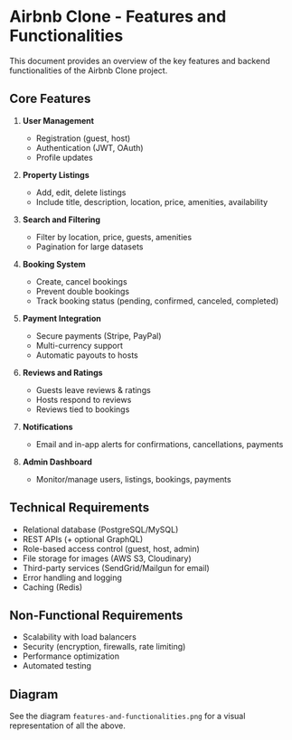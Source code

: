 # Airbnb Clone - Features and Functionalities

This document provides an overview of the key features and backend functionalities of the Airbnb Clone project.

## Core Features
1. **User Management**
   - Registration (guest, host)
   - Authentication (JWT, OAuth)
   - Profile updates

2. **Property Listings**
   - Add, edit, delete listings
   - Include title, description, location, price, amenities, availability

3. **Search and Filtering**
   - Filter by location, price, guests, amenities
   - Pagination for large datasets

4. **Booking System**
   - Create, cancel bookings
   - Prevent double bookings
   - Track booking status (pending, confirmed, canceled, completed)

5. **Payment Integration**
   - Secure payments (Stripe, PayPal)
   - Multi-currency support
   - Automatic payouts to hosts

6. **Reviews and Ratings**
   - Guests leave reviews & ratings
   - Hosts respond to reviews
   - Reviews tied to bookings

7. **Notifications**
   - Email and in-app alerts for confirmations, cancellations, payments

8. **Admin Dashboard**
   - Monitor/manage users, listings, bookings, payments

## Technical Requirements
- Relational database (PostgreSQL/MySQL)
- REST APIs (+ optional GraphQL)
- Role-based access control (guest, host, admin)
- File storage for images (AWS S3, Cloudinary)
- Third-party services (SendGrid/Mailgun for email)
- Error handling and logging
- Caching (Redis)

## Non-Functional Requirements
- Scalability with load balancers
- Security (encryption, firewalls, rate limiting)
- Performance optimization
- Automated testing

## Diagram
See the diagram `features-and-functionalities.png` for a visual representation of all the above.
